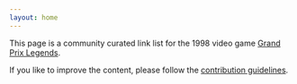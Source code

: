 ```yaml
---
layout: home
---
```


This page is a community curated link list for the 1998 video game
[Grand Prix Legends](https://en.wikipedia.org/wiki/Grand_Prix_Legends).  

If you like to improve the content, please follow the [contribution guidelines](CONTRIBUTING.html).
